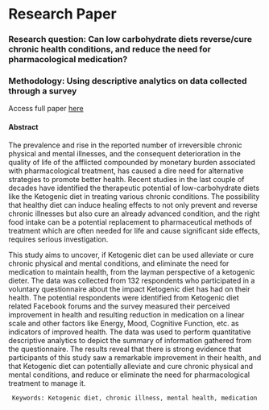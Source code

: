 # Research Paper
### Research question: Can low carbohydrate diets reverse/cure chronic health conditions, and reduce the need for pharmacological medication?
### Methodology: Using descriptive analytics on data collected through a survey

Access full paper [here](https://github.com/navyamh24/Research-paper-on-reversal-of-chronic-health-condition-using-low-carb-diet/blob/master/Research%20Paper%20-%20Health%20Impact%20of%20Keto%20Diet.pdf)


#### Abstract

The prevalence and rise in the reported number of irreversible chronic physical and mental illnesses, and the consequent deterioration in the quality of life of the afflicted compounded by monetary burden associated with pharmacological treatment, has caused a dire need for alternative strategies to promote better health. Recent studies in the last couple of decades have identified the therapeutic potential of low-carbohydrate diets like the Ketogenic diet in treating various chronic conditions. The possibility that healthy diet can induce healing effects to not only prevent and reverse chronic illnesses but also cure an already advanced condition, and the right food intake can be a potential replacement to pharmaceutical methods of treatment which are often needed for life and cause significant side effects, requires serious investigation. 

This study aims to uncover, if Ketogenic diet can be used alleviate or cure chronic physical and mental conditions, and eliminate the need for medication to maintain health, from the layman perspective of a ketogenic dieter. The data was collected from 132 respondents who participated in a voluntary questionnaire about the impact Ketogenic diet has had on their health. The potential respondents were identified from Ketogenic diet related Facebook forums and the survey measured their perceived improvement in health and resulting reduction in medication on a linear scale and other factors like Energy, Mood, Cognitive Function, etc. as indicators of improved health. The data was used to perform quantitative descriptive analytics to depict the summary of information gathered from the questionnaire. The results reveal that there is strong evidence that participants of this study saw a remarkable improvement in their health, and that Ketogenic diet can potentially alleviate and cure chronic physical and mental conditions, and reduce or eliminate the need for pharmacological treatment to manage it. 

     Keywords: Ketogenic diet, chronic illness, mental health, medication
